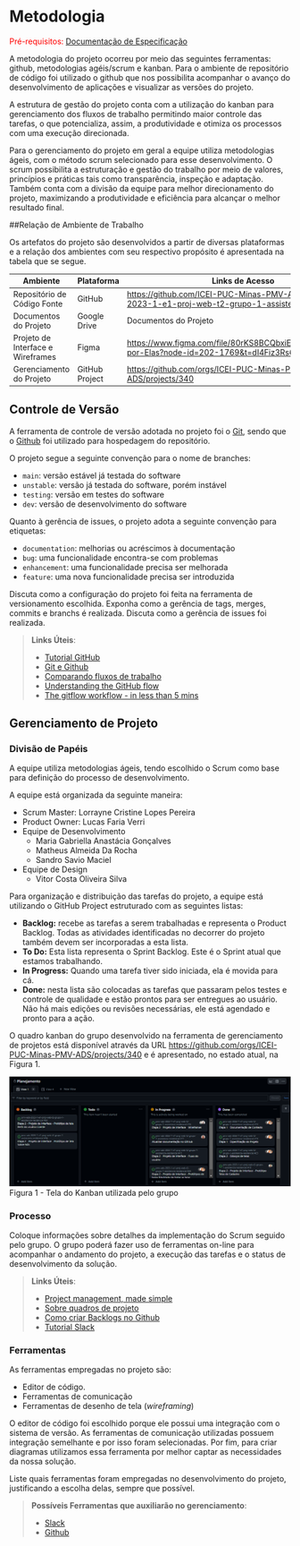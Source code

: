 
# Metodologia

<span style="color:red">Pré-requisitos: <a href="2-Especificação do Projeto.md"> Documentação de Especificação</a></span>

A metodologia do projeto ocorreu por meio das seguintes ferramentas: github, metodologias agéis/scrum e kanban. Para o ambiente de repositório de código foi utilizado o github que nos possibilita acompanhar o avanço do desenvolvimento de aplicações e visualizar as versões do projeto.

A estrutura de gestão do projeto conta com a utilização do kanban para gerenciamento dos fluxos de trabalho permitindo maior controle das tarefas, o que potencializa, assim, a produtividade e otimiza os processos com uma execução direcionada. 

Para o gerenciamento do projeto em geral a equipe utiliza metodologias ágeis, com o método scrum selecionado para esse desenvolvimento. O scrum possibilita a estruturação e gestão do trabalho por meio de valores, princípios e práticas tais como transparência, inspeção e adaptação. Também conta com a divisão da equipe para melhor direcionamento do projeto, maximizando a produtividade e eficiência para alcançar o melhor resultado final.


##Relação de Ambiente de Trabalho

Os artefatos do projeto são desenvolvidos a partir de diversas plataformas e a relação dos
ambientes com seu respectivo propósito é apresentada na tabela que se segue.

|Ambiente| Plataforma| Links de Acesso|
|------------------------------------|--------------------|------------------------------------|
|Repositório de Código Fonte  | GitHub | https://github.com/ICEI-PUC-Minas-PMV-ADS/pmv-ads-2023-1-e1-proj-web-t2-grupo-1-assistencia-residencial |
|Documentos do Projeto | Google Drive | Documentos do Projeto |
|Projeto de Interface e Wireframes | Figma | https://www.figma.com/file/80rKS8BCQbxiEVAOnJQxZ8/Elas-por-Elas?node-id=202-1769&t=dI4Fiz3Rs6W5k1W3-0 |
|Gerenciamento do Projeto | GitHub Project | https://github.com/orgs/ICEI-PUC-Minas-PMV-ADS/projects/340 |

## Controle de Versão

A ferramenta de controle de versão adotada no projeto foi o
[Git](https://git-scm.com/), sendo que o [Github](https://github.com)
foi utilizado para hospedagem do repositório.

O projeto segue a seguinte convenção para o nome de branches:

- `main`: versão estável já testada do software
- `unstable`: versão já testada do software, porém instável
- `testing`: versão em testes do software
- `dev`: versão de desenvolvimento do software

Quanto à gerência de issues, o projeto adota a seguinte convenção para
etiquetas:

- `documentation`: melhorias ou acréscimos à documentação
- `bug`: uma funcionalidade encontra-se com problemas
- `enhancement`: uma funcionalidade precisa ser melhorada
- `feature`: uma nova funcionalidade precisa ser introduzida

Discuta como a configuração do projeto foi feita na ferramenta de versionamento escolhida. Exponha como a gerência de tags, merges, commits e branchs é realizada. Discuta como a gerência de issues foi realizada.

> **Links Úteis**:
> - [Tutorial GitHub](https://guides.github.com/activities/hello-world/)
> - [Git e Github](https://www.youtube.com/playlist?list=PLHz_AreHm4dm7ZULPAmadvNhH6vk9oNZA)
>  - [Comparando fluxos de trabalho](https://www.atlassian.com/br/git/tutorials/comparing-workflows)
> - [Understanding the GitHub flow](https://guides.github.com/introduction/flow/)
> - [The gitflow workflow - in less than 5 mins](https://www.youtube.com/watch?v=1SXpE08hvGs)

## Gerenciamento de Projeto

### Divisão de Papéis

A equipe utiliza metodologias ágeis, tendo escolhido o Scrum como base para definição do
processo de desenvolvimento.

A equipe está organizada da seguinte maneira:
- Scrum Master: Lorrayne Cristine Lopes Pereira
- Product Owner: Lucas Faria Verri
- Equipe de Desenvolvimento
     - Maria Gabriella Anastácia Gonçalves
     - Matheus Almeida Da Rocha
     - Sandro Savio Maciel
- Equipe de Design
     - Vitor Costa Oliveira Silva

Para organização e distribuição das tarefas do projeto, a equipe está utilizando o GitHub Project estruturado com as seguintes listas:

- **Backlog:** recebe as tarefas a serem trabalhadas e representa o Product Backlog.
Todas as atividades identificadas no decorrer do projeto também devem ser
incorporadas a esta lista.
- **To Do:** Esta lista representa o Sprint Backlog. Este é o Sprint atual que estamos
trabalhando.
- **In Progress:** Quando uma tarefa tiver sido iniciada, ela é movida para cá.
- **Done:** nesta lista são colocadas as tarefas que passaram pelos testes e controle de
qualidade e estão prontos para ser entregues ao usuário. Não há mais edições ou
revisões necessárias, ele está agendado e pronto para a ação.

O quadro kanban do grupo desenvolvido na ferramenta de gerenciamento de projetos está
disponível através da URL https://github.com/orgs/ICEI-PUC-Minas-PMV-ADS/projects/340 e é apresentado, no estado atual, na Figura 1.

![This is an image](https://github.com/ICEI-PUC-Minas-PMV-ADS/pmv-ads-2023-1-e1-proj-web-t2-grupo-1-assistencia-residencial/blob/main/kanban.png)
Figura 1 - Tela do Kanban utilizada pelo grupo




### Processo

Coloque  informações sobre detalhes da implementação do Scrum seguido pelo grupo. O grupo poderá fazer uso de ferramentas on-line para acompanhar o andamento do projeto, a execução das tarefas e o status de desenvolvimento da solução.
 
> **Links Úteis**:
> - [Project management, made simple](https://github.com/features/project-management/)
> - [Sobre quadros de projeto](https://docs.github.com/pt/github/managing-your-work-on-github/about-project-boards)
> - [Como criar Backlogs no Github](https://www.youtube.com/watch?v=RXEy6CFu9Hk)
> - [Tutorial Slack](https://slack.com/intl/en-br/)

### Ferramentas

As ferramentas empregadas no projeto são:

- Editor de código.
- Ferramentas de comunicação
- Ferramentas de desenho de tela (_wireframing_)

O editor de código foi escolhido porque ele possui uma integração com o
sistema de versão. As ferramentas de comunicação utilizadas possuem
integração semelhante e por isso foram selecionadas. Por fim, para criar
diagramas utilizamos essa ferramenta por melhor captar as
necessidades da nossa solução.

Liste quais ferramentas foram empregadas no desenvolvimento do projeto, justificando a escolha delas, sempre que possível.
 
> **Possíveis Ferramentas que auxiliarão no gerenciamento**: 
> - [Slack](https://slack.com/)
> - [Github](https://github.com/)
